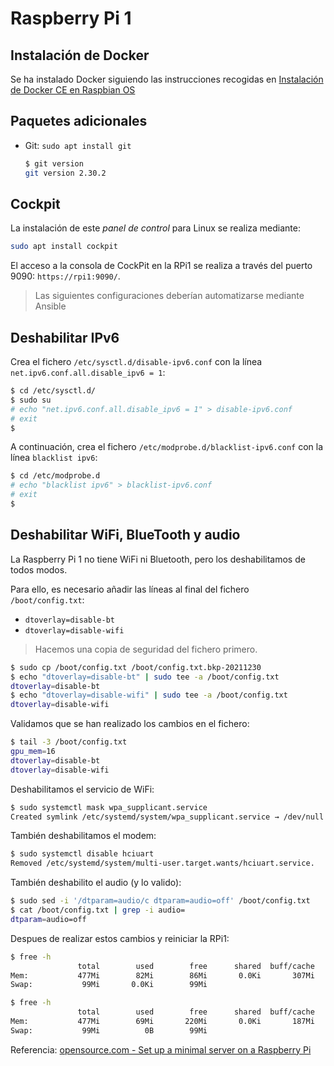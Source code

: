# Raspberry Pi 1

## Instalación de Docker

Se ha instalado Docker siguiendo las instrucciones recogidas en [Instalación de Docker CE en Raspbian OS](../docker-on-rpi.md)

## Paquetes adicionales

- Git: `sudo apt install git`

    ```bash
    $ git version
    git version 2.30.2
    ```

## Cockpit

La instalación de este *panel de control* para Linux se realiza mediante:

```bash
sudo apt install cockpit
```

El acceso a la consola de CockPit en la RPi1 se realiza a través del puerto 9090: `https://rpi1:9090/`.

> Las siguientes configuraciones deberían automatizarse mediante Ansible

## Deshabilitar IPv6

Crea el fichero `/etc/sysctl.d/disable-ipv6.conf` con la línea `net.ipv6.conf.all.disable_ipv6 = 1`:

```bash
$ cd /etc/sysctl.d/
$ sudo su
# echo "net.ipv6.conf.all.disable_ipv6 = 1" > disable-ipv6.conf
# exit
$
```

A continuación, crea el fichero `/etc/modprobe.d/blacklist-ipv6.conf` con la línea `blacklist ipv6`:

```bash
$ cd /etc/modprobe.d
# echo "blacklist ipv6" > blacklist-ipv6.conf
# exit
$
```

## Deshabilitar WiFi, BlueTooth y audio

La Raspberry Pi 1 no tiene WiFi ni Bluetooth, pero los deshabilitamos de todos modos.

Para ello, es necesario añadir las líneas al final del fichero `/boot/config.txt`:

- `dtoverlay=disable-bt`
- `dtoverlay=disable-wifi`

> Hacemos una copia de seguridad del fichero primero.

```bash
$ sudo cp /boot/config.txt /boot/config.txt.bkp-20211230
$ echo "dtoverlay=disable-bt" | sudo tee -a /boot/config.txt
dtoverlay=disable-bt
$ echo "dtoverlay=disable-wifi" | sudo tee -a /boot/config.txt
dtoverlay=disable-wifi
```

Validamos que se han realizado los cambios en el fichero:

```bash
$ tail -3 /boot/config.txt
gpu_mem=16
dtoverlay=disable-bt
dtoverlay=disable-wifi
```

Deshabilitamos el servicio de WiFi:

```bash
$ sudo systemctl mask wpa_supplicant.service
Created symlink /etc/systemd/system/wpa_supplicant.service → /dev/null.
```

También deshabilitamos el modem:

```bash
$ sudo systemctl disable hciuart
Removed /etc/systemd/system/multi-user.target.wants/hciuart.service.
```

También deshabilito el audio (y lo valido):

```bash
$ sudo sed -i '/dtparam=audio/c dtparam=audio=off' /boot/config.txt
$ cat /boot/config.txt | grep -i audio=
dtparam=audio=off
```

Despues de realizar estos cambios y reiniciar la RPi1:

```bash
$ free -h
               total        used        free      shared  buff/cache   available
Mem:           477Mi        82Mi        86Mi       0.0Ki       307Mi       340Mi
Swap:           99Mi       0.0Ki        99Mi

$ free -h
               total        used        free      shared  buff/cache   available
Mem:           477Mi        69Mi       220Mi       0.0Ki       187Mi       358Mi
Swap:           99Mi          0B        99Mi
```

Referencia: [opensource.com - Set up a minimal server on a Raspberry Pi](https://opensource.com/article/21/1/minimal-server-raspberry-pi)
